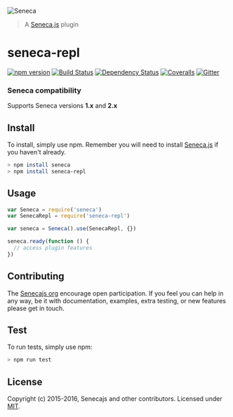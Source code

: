 ![Seneca](http://senecajs.org/files/assets/seneca-logo.png)
> A [Seneca.js][] plugin

# seneca-repl
[![npm version][npm-badge]][npm-url]
[![Build Status][travis-badge]][travis-url]
[![Dependency Status][david-badge]][david-url]
[![Coveralls][BadgeCoveralls]][Coveralls]
[![Gitter][gitter-badge]][gitter-url]

### Seneca compatibility
Supports Seneca versions **1.x** and **2.x**

## Install

To install, simply use npm. Remember you will need to install [Seneca.js][] if you haven't already.

```sh
> npm install seneca
> npm install seneca-repl
```

## Usage

```js
var Seneca = require('seneca')
var SenecaRepl = require('seneca-repl')

var seneca = Seneca().use(SenecaRepl, {})

seneca.ready(function () {
  // access plugin features
})
```

## Contributing
The [Senecajs org][] encourage open participation. If you feel you can help in any way, be it with
documentation, examples, extra testing, or new features please get in touch.

## Test

To run tests, simply use npm:

```sh
> npm run test
```

## License
Copyright (c) 2015-2016, Senecajs and other contributors.
Licensed under [MIT][].

[MIT]: ./LICENSE.txt
[Seneca.js]: https://www.npmjs.com/package/seneca
[Senecajs org]: https://github.com/senecajs/
[travis-badge]: https://travis-ci.org/senecajs/seneca-repl.svg
[travis-url]: https://travis-ci.org/senecajs/seneca-repl
[gitter-badge]: https://badges.gitter.im/Join%20Chat.svg
[gitter-url]: https://gitter.im/senecajs/seneca
[npm-badge]: https://img.shields.io/npm/v/seneca-repl.svg
[npm-url]: https://npmjs.com/package/seneca-repl
[david-badge]: https://david-dm.org/senecajs/seneca-repl.svg
[david-url]: https://david-dm.org/senecajs/seneca-repl
[Coveralls]: https://coveralls.io/github/senecajs/seneca-repl?branch=master
[BadgeCoveralls]: https://coveralls.io/repos/github/senecajs/seneca-repl/badge.svg?branch=master
